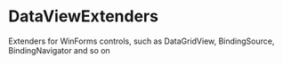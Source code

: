 # DataViewExtenders
Extenders for WinForms controls, such as DataGridView, BindingSource, BindingNavigator and so on
